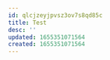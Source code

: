 ```yaml
---
id: qlcjzeyjpvsz3ov7s8qd85c
title: Test
desc: ''
updated: 1655351071564
created: 1655351071564
---
```


